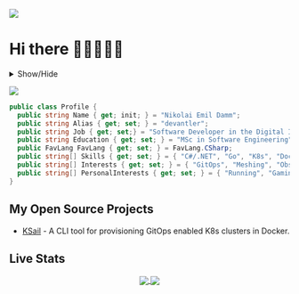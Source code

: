 ![](https://komarev.com/ghpvc/?username=devantler)

# Hi there 👨🏻‍💻🤘🏻

<details> 
  <summary>Show/Hide</summary>

<!-- readme-tree start -->
```
.
└── .github
    └── workflows

2 directories
```
<!-- readme-tree end -->

</details>

<img src="https://github.com/devantler/devantler/assets/26203420/60c5ee86-ce7e-4962-b459-e40d991589f1" max-width="300"></td>

```csharp
public class Profile {
  public string Name { get; init; } = "Nikolai Emil Damm";
  public string Alias { get; set; } = "devantler";
  public string Job { get; set;} = "Software Developer in the Digital Incubator at Energinet";
  public string Education { get; set; } = "MSc in Software Engineering";
  public FavLang FavLang { get; set; } = FavLang.CSharp;
  public string[] Skills { get; set; } = { "C#/.NET", "Go", "K8s", "Docker", "CNCF", "And much much more" };
  public string[] Interests { get; set; } = { "GitOps", "Meshing", "Observability", "Modern approaches to bridge OT and IT" };
  public string[] PersonalInterests { get; set; } = { "Running", "Gaming", "Technology" };
}
```

## My Open Source Projects

- [KSail](https://github.com/devantler/ksail) - A CLI tool for provisioning GitOps enabled K8s clusters in Docker.

## Live Stats

<div align="center">
  <a href="https://github.com/anuraghazra/github-readme-stats">
    <img align="center" src="https://github-readme-stats-pt7yj2vy3-devantler.vercel.app/api/top-langs/?username=devantler&theme=dark&langs_count=8&layout=compact&role=OWNER,COLLABORATOR&&exclude_repo=software-engineering-f22-shared" />
  </a>
  <a href="https://github.com/anuraghazra/github-readme-stats">
    <img align="center" src="https://github-readme-stats-pt7yj2vy3-devantler.vercel.app/api?username=devantler&show_icons=true&theme=tokyonight&count_private=true&include_all_commits=true&role=OWNER,COLLABORATOR"/>
  </a>
</div>
